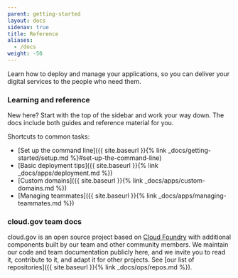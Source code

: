 ```yaml
---
parent: getting-started
layout: docs
sidenav: true
title: Reference
aliases:
  - /docs
weight: -50
---
```


Learn how to deploy and manage your applications, so you can deliver your digital services to the people who need them.

### Learning and reference

New here? Start with the top of the sidebar and work your way down. The docs include both guides and reference material for you.

Shortcuts to common tasks:

* [Set up the command line]({{ site.baseurl }}{% link _docs/getting-started/setup.md %}#set-up-the-command-line)
* [Basic deployment tips]({{ site.baseurl }}{% link _docs/apps/deployment.md %})
* [Custom domains]({{ site.baseurl }}{% link _docs/apps/custom-domains.md %})
* [Managing teammates]({{ site.baseurl }}{% link _docs/apps/managing-teammates.md %})

### cloud.gov team docs

cloud.gov is an open source project based on [Cloud Foundry](https://www.cloudfoundry.org/) with additional components built by our team and other community members. We maintain our code and team documentation publicly here, and we invite you to read it, contribute to it, and adapt it for other projects. See [our list of repositories]({{ site.baseurl }}{% link _docs/ops/repos.md %}).
